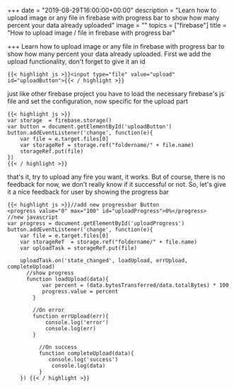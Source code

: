 +++
date = "2019-08-29T16:00:00+00:00"
description = "Learn how to upload image or any file in firebase with progress bar to show how many percent your data already uploaded"
image = ""
topics = ["firebase"]
title = "How to upload image / file in firebase with progress bar"

+++
Learn how to upload image or any file in firebase with progress bar to show how many percent your data already uploaded. First we add the upload functionality, don't forget to give it an id

    {{< highlight js >}}<input type="file" value="upload" id="uploadButton">{{< / highlight >}}

just like other firebase project you have to load the necessary firebase's js file and set the configuration, now specific for the upload part

    {{< highlight js >}}
    var storage  = firebase.storage()
    var button = document.getElementById('uploadButton')
    button.addEventListener('change', function(e){
    	var file = e.target.files[0]	
        var storageRef = storage.ref("foldername/" + file.name)
        storageRef.put(file)
    })
    {{< / highlight >}}

that's it, try to upload any fire you want, it works. But of course, there is no feedback for now, we don't really know if it successful or not. So, let's give it a nice feedback for user by showing the progress bar

    {{< highlight js >}}//add new progressbar Button
    <progress value="0" max="100" id="uploadProgress">0%</progress>
    //new javascript
    var progress = document.getElementById('uploadProgress')
    button.addEventListener('change', function(e){
    	var file = e.target.files[0]
        var storageRef  = storage.ref("foldername/" + file.name)
        var uploadTask = storageRef.put(file)
    
    	uploadTask.on('state_changed', loadUpload, errUpload, completeUpload)
          //show progress  
          function loadUpload(data){  
               var percent = (data.bytesTransferred/data.totalBytes) * 100  
               progress.value = percent  
            }
            
            //On error    
            function errUpload(err){      
            	console.log('error')      
                console.log(err)    
    		}
            
              //On success  
              function completeUpload(data){      
              	 console.log('success')      
    	          console.log(data)   
              }
        }) {{< / highlight >}} 